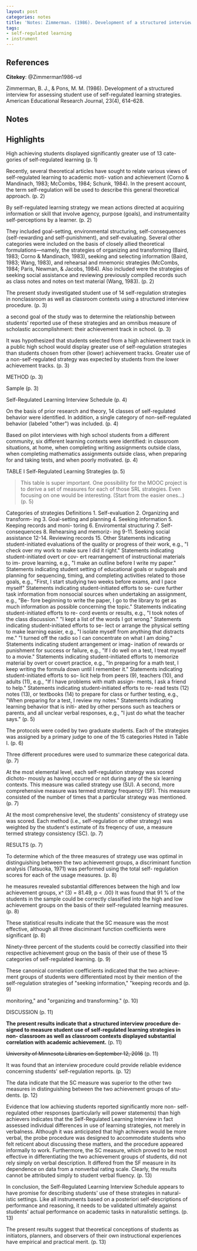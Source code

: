 ```yaml
---
layout: post
categories: notes
title: 'Notes: Zimmerman. (1986). Development of a structured interview for assessing student use of self-regulated learning strategies'
tags:
- self-regulated learning
- instrument
---
```


## References

**Citekey**: @Zimmerman1986-vd

Zimmerman, B. J., & Pons, M. M. (1986). Development of a structured interview for assessing student use of self-regulated learning strategies. American Educational Research Journal, 23(4), 614–628.

## Notes

## Highlights

High achieving students displayed significantly greater use of 13 cate- gories of self-regulated learning (p. 1)

Recently, several theoretical articles have sought to relate various views of self-regulated learning to academic moti- vation and achievement (Corno & Mandinach, 1983; McCombs, 1984; Schunk, 1984). In the present account, the term self-regulation will be used to describe this general theoretical approach. (p. 2)

By self-regulated learning strategy we mean actions directed at acquiring information or skill that involve agency, purpose (goals), and instrumentality self-perceptions by a learner. (p. 2)

They included goal-setting, environmental structuring, self-consequences (self-rewarding and self-punishment), and self-evaluating. Several other categories were included on the basis of closely allied theoretical formulations—namely, the strategies of organizing and transforming (Baird, 1983; Corno & Mandinach, 1983), seeking and selecting information (Baird, 1983; Wang, 1983), and rehearsal and mnemonic strategies (McCombs, 1984; Paris, Newman, & Jacobs, 1984). Also included were the strategies of seeking social assistance and reviewing previously compiled records such as class notes and notes on text material (Wang, 1983). (p. 2)

The present study investigated student use of 14 self-regulation strategies in nonclassroom as well as classroom contexts using a structured interview procedure. (p. 3)

a second goal of the study was to determine the relationship between students' reported use of these strategies and an omnibus measure of scholastic accomplishment: their achievement track in school. (p. 3)

It was hypothesized that students selected from a high achievement track in a public high school would display greater use of self-regulation strategies than students chosen from other (lower) achievement tracks. Greater use of a non-self-regulated strategy was expected by students from the lower achievement tracks. (p. 3)

METHOD (p. 3)

Sample (p. 3)

Self-Regulated Learning Interview Schedule (p. 4)

On the basis of prior research and theory, 14 classes of self-regulated behavior were identified. In addition, a single category of non-self-regulated behavior (labeled "other") was included. (p. 4)

Based on pilot interviews with high school students from a different community, six different learning contexts were identified: in classroom situations, at home, when completing writing assignments outside class, when completing mathematics assignments outside class, when preparing for and taking tests, and when poorly motivated. (p. 4)

TABLE I Self-Regulated Learning Strategies (p. 5)

> This table is super important. One possibility for the MOOC project is to derive a set of measures for each of those SRL strategies. Even focusing on one would be interesting. (Start from the easier ones...) (p. 5)

Categories of strategies Definitions 1. Self-evaluation 2. Organizing and transform- ing 3. Goal-setting and planning 4. Seeking information 5. Keeping records and moni- toring 6. Enviromental structuring 7. Self-consequences 8. Rehearsing and memoriz- ing 9-11. Seeking social assistance 12-14. Reviewing records 15. Other Statements indicating student-initiated evaluations of the quality or progress of their work, e.g., "I check over my work to make sure I did it right." Statements indicating student-initiated overt or cov- ert rearrangement of instructional materials to im- prove learning, e.g., "I make an outline before I write my paper." Statements indicating student setting of educational goals or subgoals and planning for sequencing, timing, and completing activities related to those goals, e.g., "First, I start studying two weeks before exams, and I pace myself" Statements indicating student-initiated efforts to se- cure further task information from nonsocial sources when undertaking an assignment, e.g., "Be- fore beginning to write the paper, I go to the library to get as much information as possible concerning the topic." Statements indicating student-initiated efforts to re- cord events or results, e.g., "I took notes of the class discussion." "I kept a list of the words I got wrong." Statements indicating student-initiated efforts to se- lect or arrange the physical setting to make learning easier, e.g., "I isolate myself from anything that distracts me." "I turned off the radio so I can concentrate on what I am doing." Statements indicating student arrangement or imag- ination of rewards or punishment for success or failure, e.g., "If I do well on a test, I treat myself to a movie." Statements indicating student-initiated efforts to memorize material by overt or covert practice, e.g., "In preparing for a math test, I keep writing the formula down until I remember it." Statements indicating student-initiated efforts to so- licit help from peers (9), teachers (10), and adults (11), e.g., "If I have problems with math assign- ments, I ask a friend to help." Statements indicating student-initiated efforts to re- read tests (12) notes (13), or textbooks (14) to prepare for class or further testing, e.g., "When preparing for a test, I review my notes." Statements indicating learning behavior that is initi- ated by other persons such as teachers or parents, and all unclear verbal responses, e.g., "I just do what the teacher says." (p. 5)

The protocols were coded by two graduate students. Each of the strategies was assigned by a primary judge to one of the 15 categories Hsted in Table I. (p. 6)

Three different procedures were used to summarize these categorical data. (p. 7)

At the most elemental level, each self-regulation strategy was scored dichoto- mously as having occurred or not during any of the six learning contexts. This measure was called strategy use (SU). A second, more comprehensive measure was termed strategy frequency (SF). This measure consisted of the number of times that a particular strategy was mentioned. (p. 7)

At the most comprehensive level, the students' consistency of strategy use was scored. Each method (i.e., self-regulation or other strategy) was weighted by the student's estimate of its freqency of use, a measure termed strategy consistency (SC). (p. 7)

RESULTS (p. 7)

To determine which of the three measures of strategy use was optimal in distinguishing between the two achievement groups, a discriminant function analysis (Tatsuoka, 1971) was performed using the total self- regulation scores for each of the usage measures. (p. 8)

he measures revealed substantial differences between the high and low achievement groups, x^ (3) = 81.49, p < .00\} It was found that 91 % of the students in the sample could be correctly classified into the high and low achievement groups on the basis of their self-regulated learning measures. (p. 8)

These statistical results indicate that the SC measure was the most effective, although all three disciminant function coefficients were significant (p. 8)

Ninety-three percent of the students could be correctly classified into their respective achievement group on the basis of their use of these 15 categories of self-regulated learning. (p. 9)

These canonical correlation coefficients indicated that the two achieve- ment groups of students were differentiated most by their mention of the self-regulation strategies of "seeking information," "keeping records and (p. 9)

monitoring," and "organizing and transforming." (p. 10)

DISCUSSION (p. 11)

**The present results indicate that a structured interview procedure de- signed to measure student use of self-regulated learning strategies in non- classroom as well as classroom contexts displayed substantial correlation with academic achievement.** (p. 11)

~~University of Minnesota Libraries on September 12, 2016~~ (p. 11)

It was found that an interview procedure could provide reliable evidence concerning students' self-regulation reports. (p. 12)

The data indicate that the SC measure was superior to the other two measures in distinguishing between the two achievement groups of stu- dents. (p. 12)

Evidence that low achieving students reported significantly more non- self-regulated other responses (particularly will power statements) than high achievers indicates that the Self-Regulated Learning Interview in fact assessed individual differences in use of learning strategies, not merely in verbalness. Although it was anticipated that high achievers would be more verbal, the probe procedure was designed to accommodate students who felt reticent about discussing these matters, and the procedure appeared informally to work. Furthermore, the SC measure, which proved to be most effective in differentiating the two achievement groups of students, did not rely simply on verbal description. It differed from the SF measure in its dependence on data from a nonverbal rating scale. Clearly, the results cannot be attributed simply to student verbal fluency. (p. 13)

In conclusion, the Self-Regulated Learning Interview Schedule appears to have promise for describing students' use of these strategies in natural- istic settings. Like all instruments based on a posteriori self-descriptions of performance and reasoning, it needs to be validated ultimately against students' actual performance on academic tasks in naturalistic settings. (p. 13)

The present results suggest that theoretical conceptions of students as initiators, planners, and observers of their own instructional experiences have empirical and practical merit. (p. 13)
